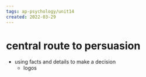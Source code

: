 ```yaml
---
tags: ap-psychology/unit14 
created: 2022-03-29
---
```


# central route to persuasion

- using facts and details to make a decision
	- logos 
